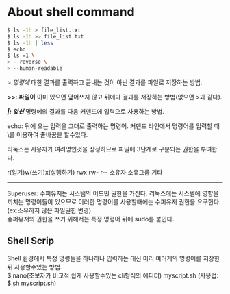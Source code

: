 # About shell command
```sh
$ ls -1h > file_list.txt
$ ls -1h >> file_list.txt
$ ls -1h | less
$ echo
$ ls =1 \
> --reverse \
> --human-readable
```
*>:명령에* 대한 결과를 출력하고 끝내는 것이 아닌 결과를 파일로 저장하는 방법.  

**>>: 파일이** 이미 있으면 덮어쓰지 않고 뒤에다 결과를 저장하는 방법(없으면 >과 같다).  

***|: 앞선*** 명령에의 결과를 다음 커맨드에 입력으로 사용하는 방법.  

echo: 뒤에 오는 입력을 그대로 출력하는 명령어. 
커맨드 라인에서 명령어를 입력할 때 \를 이용하여 줄바꿈을 할수있다.  

리눅스는 사용자가 여려명인것을 상정하므로 파일에 3단계로 구분되는 권한을 부여한다.  

r(일기)w(쓰기)x(실행하기) 
rwx rw- r--   소유자 소유그룹  기타  

---
Superuser: 수퍼유저는 시스탬의 어드민 권한을 가진다. 리눅스에는 시스템에 영향을 끼치는 명령어들이 있으므로 이러한
명령어를 사용할때에는 수퍼유저 권한을 요구한다.(ex:소유하지 않은 파일권한 변경)  
슈퍼유저의 권한을 쓰기 위해서는 특정 명령어 뒤에 sudo를 붙인다.  

## Shell Scrip
Shell 환경에서 특정 명령들을 하나하나 입력하는 대신 미리 여러게의 명령어를 저장한뒤 사용할수있는 방법.  
$ nano(초보자가 비교적 쉽게 사용할수있는 cli형식의 에디터) myscript.sh 
(사용법: $ sh myscript.sh)
